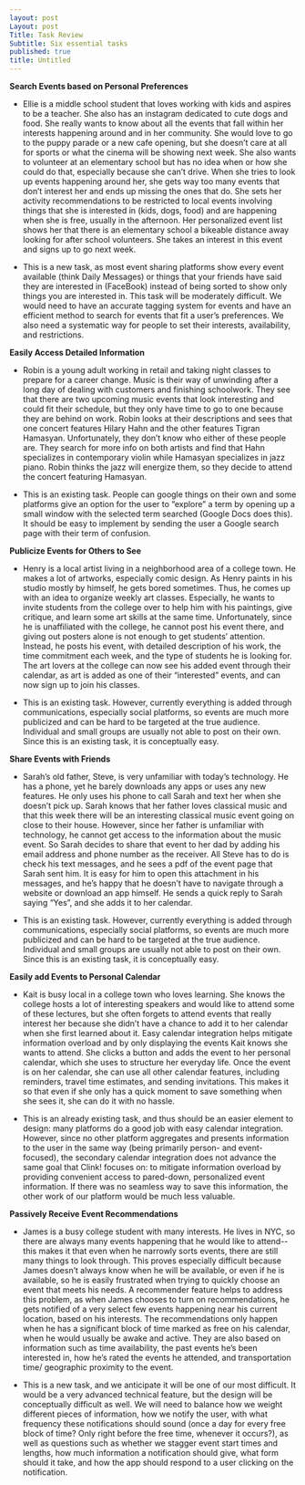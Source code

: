 ```yaml
---
layout: post
Layout: post
Title: Task Review
Subtitle: Six essential tasks
published: true
title: Untitled
---
```


**Search Events based on Personal Preferences**

- Ellie is a middle school student that loves working with kids and aspires to be a teacher. She also has an instagram dedicated to cute dogs and food. She really wants to know about all the events that fall within her interests happening around and in her community. She would love to go to the puppy parade or a new cafe opening, but she doesn’t care at all for sports or what the cinema will be showing next week. She also wants to volunteer at an elementary school but has no idea when or how she could do that, especially because she can’t drive. When she tries to look up events happening around her, she gets way too many events that don’t interest her and ends up missing the ones that do. She sets her activity recommendations to be restricted to local events involving things that she is interested in (kids, dogs, food) and are happening when she is free, usually in the afternoon. Her personalized event list shows her that there is an elementary school a bikeable distance away looking for after school volunteers. She takes an interest in this event and signs up to go next week.

- This is a new task, as most event sharing platforms show every event available (think Daily Messages) or things that your friends have said they are interested in (FaceBook) instead of being sorted to show only things you are interested in. This task will be moderately difficult. We would need to have an accurate tagging system for events and have an efficient method to search for events that fit a user’s preferences. We also need a systematic way for people to set their interests, availability, and restrictions.



**Easily Access Detailed Information**

- Robin is a young adult working in retail and taking night classes to prepare for a career change. Music is their way of unwinding after a long day of dealing with customers and finishing schoolwork. They see that there are two upcoming music events that look interesting and could fit their schedule, but they only have time to go to one because they are behind on work. Robin looks at their descriptions and sees that one concert features Hilary Hahn and the other features Tigran Hamasyan. Unfortunately, they don’t know who either of these people are. They search for more info on both artists and find that Hahn specializes in contemporary violin while Hamasyan specializes in jazz piano. Robin thinks the jazz will energize them, so they decide to attend the concert featuring Hamasyan.

- This is an existing task. People can google things on their own and some platforms give an option for the user to “explore” a term by opening up a small window with the selected term searched (Google Docs does this). It should be easy to implement by sending the user a Google search page with their term of confusion.



**Publicize Events for Others to See**

- Henry is a local artist living in a neighborhood area of a college town. He makes a lot of artworks, especially comic design. As Henry paints in his studio mostly by himself, he gets bored sometimes. Thus, he comes up with an idea to organize weekly art classes. Especially, he wants to invite students from the college over to help him with his paintings, give critique, and learn some art skills at the same time. Unfortunately, since he is unaffiliated with the college, he cannot post his event there, and giving out posters alone is not enough to get students’ attention. Instead, he posts his event, with detailed description of his work, the time commitment each week, and the type of students he is looking for. The art lovers at the college can now see his added event through their calendar, as art is added as one of their “interested” events, and can now sign up to join his classes.

- This is an existing task. However, currently everything is added through communications, especially social platforms, so events are much more publicized and can be hard to be targeted at the true audience. Individual and small groups are usually not able to post on their own. Since this is an existing task, it is conceptually easy.



**Share Events with Friends**

- Sarah’s old father, Steve, is very unfamiliar with today’s technology. He has a phone, yet he barely downloads any apps or uses any new features. He only uses his phone to call Sarah and text her when she doesn’t pick up. Sarah knows that her father loves classical music and that this week there will be an interesting classical music event going on close to their house. However, since her father is unfamiliar with technology, he cannot get access to the information about the music event. So Sarah decides to share that event to her dad by adding his email address and phone number as the receiver. All Steve has to do is check his text messages, and he sees a pdf of the event page that Sarah sent him. It is easy for him to open this attachment in his messages, and he’s happy that he doesn’t have to navigate through a website or download an app himself. He sends a quick reply to Sarah saying “Yes”, and she adds it to her calendar.

- This is an existing task. However, currently everything is added through communications, especially social platforms, so events are much more publicized and can be hard to be targeted at the true audience. Individual and small groups are usually not able to post on their own. Since this is an existing task, it is conceptually easy.



**Easily add Events to Personal Calendar**

- Kait is busy local in a college town who loves learning. She knows the college hosts a lot of interesting speakers and would like to attend some of these lectures, but she often forgets to attend events that really interest her because she didn’t have a chance to add it to her calendar when she first learned about it. Easy calendar integration helps mitigate information overload and by only displaying the events Kait knows she wants to attend. She clicks a button and adds the event to her personal calendar, which she uses to structure her everyday life. Once the event is on her calendar, she can use all other calendar features, including reminders, travel time estimates, and sending invitations. This makes it so that even if she only has a quick moment to save something when she sees it, she can do it with no hassle.

- This is an already existing task, and thus should be an easier element to design: many platforms do a good job with easy calendar integration. However, since no other platform aggregates and presents information to the user in the same way (being primarily person- and event- focused), the secondary calendar integration does not advance the same goal that Clink! focuses on: to mitigate information overload by providing convenient access to pared-down, personalized event information. If there was no seamless way to save this information, the other work of our platform would be much less valuable.



**Passively Receive Event Recommendations**

- James is a busy college student with many interests. He lives in NYC, so there are always many events happening that he would like to attend-- this makes it that even when he narrowly sorts events, there are still many things to look through. This proves especially difficult because James doesn’t always know when he will be available, or even if he is available, so he is easily frustrated when trying to quickly choose an event that meets his needs. A recommender feature helps to address this problem, as when James chooses to turn on recommendations, he gets notified of a very select few events happening near his current location, based on his interests. The recommendations only happen when he has a significant block of time marked as free on his calendar, when he would usually be awake and active. They are also based on information such as time availability, the past events he’s been interested in, how he’s rated the events he attended, and transportation time/ geographic proximity to the event.

- This is a new task, and we anticipate it will be one of our most difficult. It would be a very advanced technical feature, but the design will be conceptually difficult as well. We will need to balance how we weight different pieces of information, how we notify the user, with what frequency these notifications should sound (once a day for every free block of time? Only right before the free time, whenever it occurs?), as well as questions such as whether we stagger event start times and lengths, how much information a notification should give, what form should it take, and how the app should respond to a user clicking on the notification.
